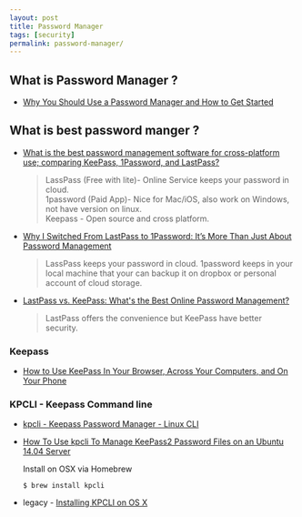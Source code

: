 ```yaml
---
layout: post
title: Password Manager
tags: [security]
permalink: password-manager/
---
```


## What is Password Manager ?
- [Why You Should Use a Password Manager and How to Get Started](http://www.howtogeek.com/141500/why-you-should-use-a-password-manager-and-how-to-get-started/)

<!-- more -->

## What is best password manger ?
- [What is the best password management software for cross-platform use; comparing KeePass, 1Password, and LastPass?](https://www.quora.com/What-is-the-best-password-management-software-for-cross-platform-use-comparing-KeePass-1Password-and-LastPass)

  > LassPass (Free with lite)- Online Service keeps your password in cloud.  
  > 1password (Paid App)- Nice for Mac/iOS, also work on Windows, not have version
  > on linux.  
  > Keepass - Open source and cross platform.

- [Why I Switched From LastPass to 1Password: It’s More Than Just About Password Management](http://www.guidingtech.com/47530/1password-over-lastpass/)

  > LassPass keeps your password in cloud.
  > 1password keeps in your local machine that your can backup it on
  > dropbox or personal account of cloud storage.

- [LastPass vs. KeePass: What's the Best Online Password Management?](http://gizmodo.com/lastpass-vs-keepass-whats-the-best-online-password-m-1452918307)

  > LastPass offers the convenience but KeePass have better security.


### Keepass
- [How to Use KeePass In Your Browser, Across Your Computers, and On Your Phone](http://www.howtogeek.com/165882/how-to-use-keepass-in-your-browser-across-your-computers-and-on-your-phone/)

### KPCLI - Keepass Command line
- [kpcli - Keepass Password Manager - Linux CLI](https://www.youtube.com/watch?v=M448GtFa5Xs)
- [How To Use kpcli To Manage KeePass2 Password Files on an Ubuntu 14.04 Server](https://www.digitalocean.com/community/tutorials/how-to-use-kpcli-to-manage-keepass2-password-files-on-an-ubuntu-14-04-server)

  Install on OSX via Homebrew
  
  ```
  $ brew install kpcli
  ```

- legacy - [Installing KPCLI on OS X](http://www.australsounds.com/2014/10/installingkpcli.html)

